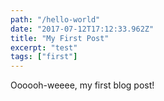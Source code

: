 ```yaml
---
path: "/hello-world"
date: "2017-07-12T17:12:33.962Z"
title: "My First Post"
excerpt: "test"
tags: ["first"]
---
```

Oooooh-weeee, my first blog post!